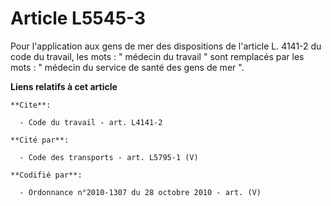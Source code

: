 # Article L5545-3

Pour l'application aux gens de mer des dispositions de l'article L. 4141-2 du code du travail, les mots : " médecin du
travail " sont remplacés par les mots : " médecin du service de santé des gens de mer ".

**Liens relatifs à cet article**

	**Cite**:

	  - Code du travail - art. L4141-2

	**Cité par**:

	  - Code des transports - art. L5795-1 (V)

	**Codifié par**:

	  - Ordonnance n°2010-1307 du 28 octobre 2010 - art. (V)
